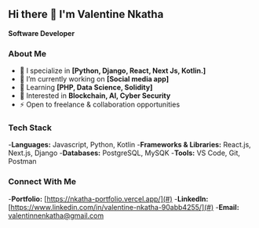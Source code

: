 ## Hi there 👋 I'm Valentine Nkatha

**Software Developer** 

### About Me

- 🔭 I specialize in **[Python, Django, React, Next Js, Kotlin.]**
- 🌱 I’m currently working on **[Social media app]**
- 👯 Learning **[PHP, Data Science, Solidity]**
- 🤔 Interested in **Blockchain, AI, Cyber Security**
- ⚡ Open to freelance & collaboration opportunities
### Tech Stack
-**Languages:** Javascript, Python, Kotlin
-**Frameworks & Libraries:** React.js, Next.js, Django
-**Databases:** PostgreSQL, MySQK
-**Tools:** VS Code, Git, Postman

### Connect With Me
-**Portfolio:** [https://nkatha-portfolio.vercel.app/](#)
-**LinkedIn:**[https://www.linkedin.com/in/valentine-nkatha-90abb4255/](#)
-**Email:** valentinnenkatha@gmail.com
